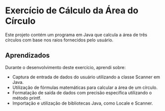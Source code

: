 # Exercício de Cálculo da Área do Círculo

Este projeto contém um programa em Java que calcula a área de três círculos com base nos raios fornecidos pelo usuário.

## Aprendizados

Durante o desenvolvimento deste exercício, aprendi sobre:

- Captura de entrada de dados do usuário utilizando a classe Scanner em Java.
- Utilização de fórmulas matemáticas para calcular a área de um círculo.
- Formatação de saída de dados com precisão específica utilizando o método printf.
- Importação e utilização de bibliotecas Java, como Locale e Scanner.
